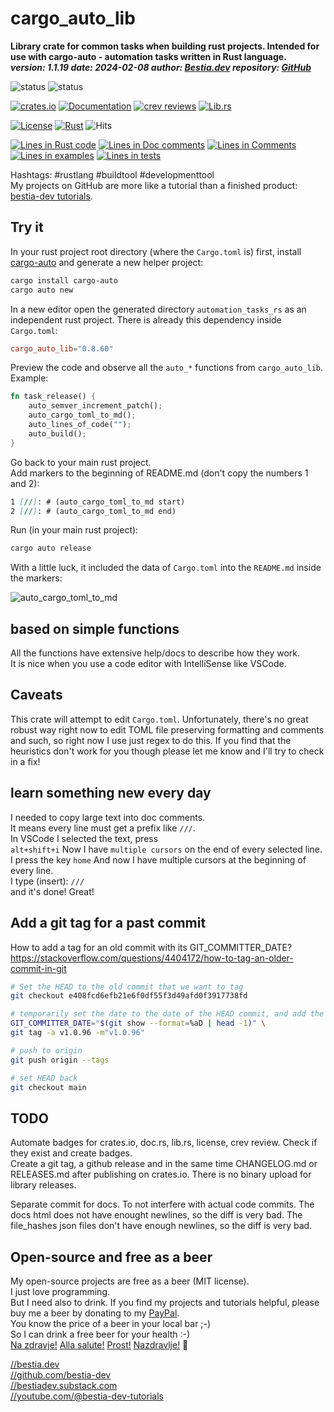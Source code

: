 [//]: # (auto_md_to_doc_comments segment start A)

# cargo_auto_lib

[//]: # (auto_cargo_toml_to_md start)

**Library crate for common tasks when building rust projects. Intended for use with cargo-auto - automation tasks written in Rust language.**  
***version: 1.1.19 date: 2024-02-08 author: [Bestia.dev](https://bestia.dev) repository: [GitHub](https://github.com/bestia-dev/cargo_auto_lib)***  

[//]: # (auto_cargo_toml_to_md end)

 ![status](https://img.shields.io/badge/maintained-green)
 ![status](https://img.shields.io/badge/ready_for_use-green)

 [![crates.io](https://img.shields.io/crates/v/cargo_auto_lib.svg)](https://crates.io/crates/cargo_auto_lib)
 [![Documentation](https://docs.rs/cargo_auto_lib/badge.svg)](https://docs.rs/cargo_auto_lib/)
 [![crev reviews](https://web.crev.dev/rust-reviews/badge/crev_count/cargo_auto_lib.svg)](https://web.crev.dev/rust-reviews/crate/cargo_auto_lib/)
 [![Lib.rs](https://img.shields.io/badge/Lib.rs-rust-orange.svg)](https://lib.rs/crates/cargo_auto_lib/)

 [![License](https://img.shields.io/badge/license-MIT-blue.svg)](https://github.com/bestia-dev/cargo_auto_lib/blob/master/LICENSE)
 [![Rust](https://github.com/bestia-dev/cargo_auto_lib/workflows/rust_fmt_auto_build_test/badge.svg)](https://github.com/bestia-dev/cargo_auto_lib/)
 ![Hits](https://bestia.dev/webpage_hit_counter/get_svg_image/276360626.svg)

[//]: # (auto_lines_of_code start)
[![Lines in Rust code](https://img.shields.io/badge/Lines_in_Rust-1623-green.svg)](https://github.com/bestia-dev/cargo_auto_lib/)
[![Lines in Doc comments](https://img.shields.io/badge/Lines_in_Doc_comments-620-blue.svg)](https://github.com/bestia-dev/cargo_auto_lib/)
[![Lines in Comments](https://img.shields.io/badge/Lines_in_comments-231-purple.svg)](https://github.com/bestia-dev/cargo_auto_lib/)
[![Lines in examples](https://img.shields.io/badge/Lines_in_examples-37-yellow.svg)](https://github.com/bestia-dev/cargo_auto_lib/)
[![Lines in tests](https://img.shields.io/badge/Lines_in_tests-105-orange.svg)](https://github.com/bestia-dev/cargo_auto_lib/)

[//]: # (auto_lines_of_code end)

Hashtags: #rustlang #buildtool #developmenttool  
My projects on GitHub are more like a tutorial than a finished product: [bestia-dev tutorials](https://github.com/bestia-dev/tutorials_rust_wasm).

## Try it

In your rust project root directory (where the `Cargo.toml` is) first, install [cargo-auto](https://crates.io/crates/cargo-auto) and generate a new helper project:

```bash
cargo install cargo-auto
cargo auto new
```

In a new editor open the generated directory `automation_tasks_rs` as an independent rust project. There is already this dependency inside `Cargo.toml`:  

```toml
cargo_auto_lib="0.8.60"
```

Preview the code and observe all the `auto_*` functions from `cargo_auto_lib`.  
Example:  

```rust ignore
fn task_release() {  
    auto_semver_increment_patch();  
    auto_cargo_toml_to_md();  
    auto_lines_of_code("");  
    auto_build();  
}  
```

Go back to your main rust project.  
Add markers to the beginning of README.md (don't copy the numbers 1 and 2):  

```md
1 [//]: # (auto_cargo_toml_to_md start)
2 [//]: # (auto_cargo_toml_to_md end)
```

Run (in your main rust project):

```bash
cargo auto release
```

With a little luck, it included the data of `Cargo.toml` into the `README.md` inside the markers:  

![auto_cargo_toml_to_md](https://github.com/bestia-dev/cargo_auto_lib/raw/main/images/auto_cargo_toml_to_md.png "auto_cargo_toml_to_md")

## based on simple functions

All the functions have extensive help/docs to describe how they work.  
It is nice when you use a code editor with IntelliSense like VSCode.  

## Caveats

This crate will attempt to edit `Cargo.toml`. Unfortunately, there's no great robust way right now to edit TOML file preserving formatting and comments and such, so right now I use just regex to do this.
If you find that the heuristics don't work for you though please let me know and I'll try to check in a fix!

## learn something new every day

I needed to copy large text into doc comments.  
It means every line must get a prefix like `///`.  
In VSCode I selected the text, press  
`alt+shift+i`
Now I have `multiple cursors` on the end of every selected line.  
I press the key
`home`
And now I have multiple cursors at the beginning of every line.  
I type (insert):
`///`  
and it's done! Great!

## Add a git tag for a past commit

How to add a tag for an old commit with its GIT_COMMITTER_DATE?  
<https://stackoverflow.com/questions/4404172/how-to-tag-an-older-commit-in-git>

```bash
# Set the HEAD to the old commit that we want to tag
git checkout e408fcd6efb21e6f0df55f3d49afd0f3917738fd

# temporarily set the date to the date of the HEAD commit, and add the tag
GIT_COMMITTER_DATE="$(git show --format=%aD | head -1)" \
git tag -a v1.0.96 -m"v1.0.96"

# push to origin
git push origin --tags

# set HEAD back
git checkout main

```

## TODO

Automate badges for crates.io, doc.rs, lib.rs, license, crev review. Check if they exist and create badges.  
Create a git tag, a github release and in the same time CHANGELOG.md or RELEASES.md after publishing on crates.io.
There is no binary upload for library releases.

Separate commit for docs. To not interfere with actual code commits.
The docs html does not have enought newlines, so the diff is very bad.
The file_hashes json files don't have enough newlines, so the diff is very bad.

## Open-source and free as a beer

My open-source projects are free as a beer (MIT license).  
I just love programming.  
But I need also to drink. If you find my projects and tutorials helpful, please buy me a beer by donating to my [PayPal](https://paypal.me/LucianoBestia).  
You know the price of a beer in your local bar ;-)  
So I can drink a free beer for your health :-)  
[Na zdravje!](https://translate.google.com/?hl=en&sl=sl&tl=en&text=Na%20zdravje&op=translate) [Alla salute!](https://dictionary.cambridge.org/dictionary/italian-english/alla-salute) [Prost!](https://dictionary.cambridge.org/dictionary/german-english/prost) [Nazdravlje!](https://matadornetwork.com/nights/how-to-say-cheers-in-50-languages/) 🍻

[//bestia.dev](https://bestia.dev)  
[//github.com/bestia-dev](https://github.com/bestia-dev)  
[//bestiadev.substack.com](https://bestiadev.substack.com)  
[//youtube.com/@bestia-dev-tutorials](https://youtube.com/@bestia-dev-tutorials)  

[//]: # (auto_md_to_doc_comments segment end A)
